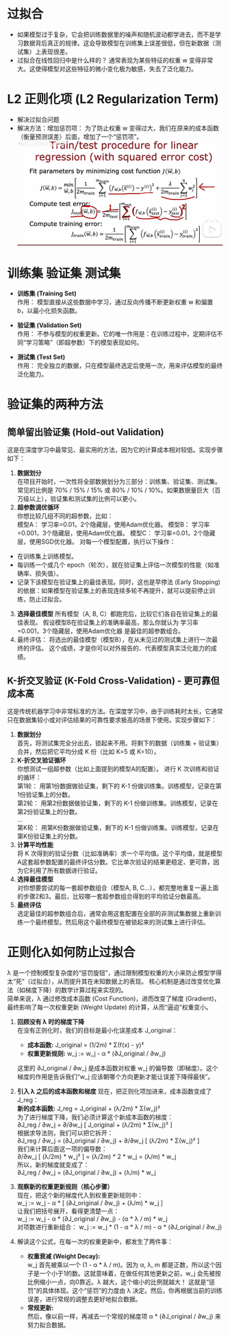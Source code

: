 # 过拟合
- 如果模型过于复杂，它会把训练数据里的噪声和随机波动都学进去，而不是学习数据背后真正的规律。这会导致模型在训练集上误差很低，但在新数据（测试集）上表现很差。
- 过拟合在线性回归中是什么样的？
通常表现为某些特征的权重 w 变得非常大。这使得模型对这些特征的微小变化极为敏感，失去了泛化能力。
#  L2 正则化项 (L2 Regularization Term)
- 解决过拟合问题
- 解决方法：增加惩罚项：
为了防止权重 w 变得过大，我们在原来的成本函数（衡量预测误差）后面，增加了一个“惩罚项”。
![L2 Regularization](.\images\image.png)

# 训练集 验证集 测试集
- **训练集 (Training Set)**  
作用： 模型直接从这些数据中学习，通过反向传播不断更新权重 w 和偏置 b，以最小化损失函数。

- **验证集 (Validation Set)**  
作用： 不参与模型的权重更新。它的唯一作用是：在训练过程中，定期评估不同“学习策略”（即超参数）下的模型表现如何。
- **测试集 (Test Set)**  
作用： 完全独立的数据，只在模型最终选定后使用一次，用来评估模型的最终泛化能力。

# 验证集的两种方法
## 简单留出验证集 (Hold-out Validation) 
这是在深度学习中最常见、最实用的方法，因为它的计算成本相对较低。实现步骤如下：
1. **数据划分**  
在项目开始时，一次性将全部数据划分为三部分：训练集、验证集、测试集。
常见的比例是 70% / 15% / 15% 或 80% / 10% / 10%。如果数据量巨大（百万级以上），验证集和测试集的比例可以更小。
2. **超参数调优循环**  
你想比较几组不同的超参数，比如：  
模型A： 学习率=0.01，2个隐藏层，使用Adam优化器。
模型B： 学习率=0.001，3个隐藏层，使用Adam优化器。
模型C： 学习率=0.01，2个隐藏层，使用SGD优化器。
对每一个模型配置，执行以下操作：  
- 在训练集上训练模型。
- 每训练一个或几个 epoch（轮次），就在验证集上评估一次模型的性能（如准确率、损失值）。
- 记录下该模型在验证集上的最佳表现。同时，这也是早停法 (Early Stopping) 的依据：如果模型在验证集上的表现连续多轮不再提升，就可以提前停止训练，防止过拟合。
3. **选择最佳模型**
所有模型（A, B, C）都跑完后，比较它们各自在验证集上的最佳表现。
假设模型B在验证集上的准确率最高，那么你就认为 学习率=0.001，3个隐藏层，使用Adam优化器 是最佳的超参数组合。
4. 最终评估：
将选出的最佳模型（模型B），在从未见过的测试集上进行一次最终的评估。
这个成绩，才是你可以对外报告的、代表模型真实泛化能力的成绩。
## K-折交叉验证 (K-Fold Cross-Validation) - 更可靠但成本高
这是传统机器学习中非常标准的方法。在深度学习中，由于训练耗时太长，它通常只在数据集较小或对评估结果的可靠性要求极高的场景下使用。实现步骤如下：  
1. **数据划分**  
首先，将测试集完全分出去，锁起来不用。将剩下的数据（训练集 + 验证集）合并，然后把它平均分成 K 份（比如 K=5 或 K=10）。
2. **K-折交叉验证循环**  
你想测试一组超参数（比如上面提到的模型A的配置）。
进行 K 次训练和验证的循环：  
第1轮： 用第1份数据做验证集，剩下的 K-1 份做训练集。训练模型，记录在第1份验证集上的分数。  
第2轮： 用第2份数据做验证集，剩下的 K-1 份做训练集。训练模型，记录在第2份验证集上的分数。  
...  
第K轮： 用第K份数据做验证集，剩下的 K-1 份做训练集。训练模型，记录在第K份验证集上的分数。
3. **计算平均性能**  
将 K 次得到的验证分数（比如准确率）求一个平均值。这个平均值，就是模型A这套超参数配置的最终评估分数。它比单次验证的结果更稳定、更可靠，因为它利用了所有数据进行验证。
4. **选择最佳模型**  
对你想要尝试的每一套超参数组合（模型A, B, C...），都完整地重复一遍上面的步骤2和3。最后，比较哪一套超参数组合得到的平均验证分数最高。
5. **最终评估**  
选定最佳的超参数组合后，通常会用这套配置在全部的非测试集数据上重新训练一个最终模型。然后用这个最终模型在被锁起来的测试集上进行评估。

# 正则化λ如何防止过拟合
λ 是一个控制模型复杂度的“惩罚旋钮”，通过限制模型权重的大小来防止模型学得太“死”（过拟合），从而提升其在未知数据上的表现。 
核心机制是通过改变优化算法（如梯度下降）的数学计算过程来实现的。  
简单来说，λ 通过修改成本函数 (Cost Function)，进而改变了梯度 (Gradient)，最终影响了每一次权重更新 (Weight Update) 的计算，从而“逼迫”权重变小。  
1. **回顾没有 λ 时的梯度下降**  
    在没有正则化时，我们的目标是最小化误差成本 J_original：  
   - **成本函数:** J_original = (1/2m) * Σ(f(x) - y)²
   - **权重更新规则:** w_j := w_j - α * (∂J_original / ∂w_j)  

    这里的 ∂J_original / ∂w_j 是成本函数对权重 w_j 的偏导数（即梯度）。这个梯度的作用是告诉我们“w_j 应该朝哪个方向更新才能让误差下降得最快”。

2. **引入 λ 之后的成本函数和梯度**
现在，把正则化项加进来，成本函数变成了 J_reg：  
**新的成本函数:** J_reg = J_original + (λ/2m) * Σ(w_j)²  
为了进行梯度下降，我们必须计算这个新成本函数的梯度：  
∂J_reg / ∂w_j = ∂/∂w_j [ J_original + (λ/2m) * Σ(w_j)² ]  
根据求导法则，我们可以把它拆开：  
∂J_reg / ∂w_j = (∂J_original / ∂w_j) + ∂/∂w_j [ (λ/2m) * Σ(w_j)² ]  
我们来计算后面这一项的偏导数：  
∂/∂w_j [ (λ/2m) * w_j² ] = (λ/2m) * 2 * w_j = (λ/m) * w_j  
所以，新的梯度就变成了：  
∂J_reg / ∂w_j = (∂J_original / ∂w_j) + (λ/m) * w_j  
1. **观察新的权重更新规则（核心步骤）**  
现在，把这个新的梯度代入到权重更新规则中：  
w_j := w_j - α * [ (∂J_original / ∂w_j) + (λ/m) * w_j ]  
让我们把括号展开，看得更清楚一点：  
w_j := w_j - α * (∂J_original / ∂w_j) - (α * λ / m) * w_j  
对项数进行重新组合： 
w_j := w_j * (1 - α * λ / m) - α * (∂J_original / ∂w_j)  
1. 解读这个公式，在每一次的权重更新中，都发生了两件事：  
   - **权重衰减 (Weight Decay):**   
    w_j 首先被乘以一个 (1 - α * λ / m)。因为 α, λ, m 都是正数，所以这个因子是一个小于1的数。这就意味着，在做任何其他更新之前，w_j 会先被按比例缩小一点，向0靠近。λ 越大，这个缩小的比例就越大！ 这就是“惩罚”的具体体现。这个“惩罚”的力度由 λ 决定。然后，你再根据当前的训练误差，进行常规的调整去更好地拟合数据。
   - **常规更新:**  
    然后，像以前一样，再减去一个常规的梯度项 α * (∂J_original / ∂w_j) 来努力拟合数据。